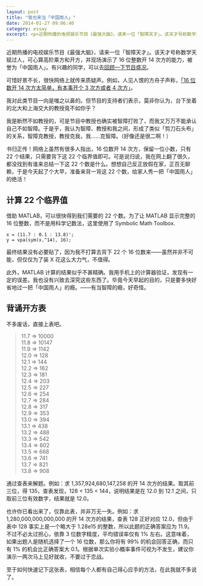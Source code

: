 ```yaml
---
layout: post
title: "我也来当「中国雨人」"
date: 2014-01-27 09:06:40
category: essay
excerpt: <p>近期热播的电视娱乐节目《最强大脑》，请来一位「智障天才」。该天才号称数学天赋过人，可心算高阶乘方和开方，并现场演示了 16 位整数开 14 次方的能力，被誉为「中国雨人」。有兴趣的同学，可以去回顾一下节目盛况。</p>
---
```


近期热播的电视娱乐节目《最强大脑》，请来一位「智障天才」。该天才号称数学天赋过人，可心算高阶乘方和开方，并现场演示了 16 位整数开 14 次方的能力，被誉为「中国雨人」。有兴趣的同学，可以去[回顾一下节目盛况][1]。

可惜好景不长，很快网络上就传来质疑声。例如，人见人恨的方舟子声称，[「16 位数开 14 次方太简单，有本事开个 3 次方或者 4 次方」][2]。

我对此类节目一向是嗤之以鼻的。但节目的支持者们表示，莫非你认为，台下坐着的北大和上海交大的教授竟不如你乎？

我是断然不如教授的，可是节目中教授也确实被智障打败了，而我又万万不能承认自己不如智障。于是乎，我认为智障、教授和我之间，形成了类似「剪刀石头布」的关系，智障克教授，教授克我，我……克智障。（好像还是很二啊！）

书归正传！网络上虽然有很多人指出，16 位数开 14 次方，保留一位小数，只有 22 个结果，只需要背下这 22 个临界值即可。可是说归说，我在网上翻了很久，都没找到有谁来总结一下这 22 个数是什么。想想自己反正放假在家，正百无聊赖，于是今天起了个大早，准备来背一背这 22 个数，给家人秀一把「中国雨人」的绝活！

计算 22 个临界值
--------------------

借助 MATLAB，可以很快得到我们需要的 22 个数。为了让 MATLAB 显示完整的 16 位整数，而不是用科学记数法，这里使用了 Symbolic Math Toolbox.

```
x = (11.7 : 0.1 : 13.8)';
y = vpa(sym(x.^14), 16);
```

最终结果没有必要贴了，因为我不打算去背下 22 个 16 位数来——虽然并非不可能，但仅仅为了装 X 花这么大力气，不值得。

此外，MATLAB 计算的结果似乎不甚精确。我用手机上的计算器验证，发现有一定的误差。我也没有兴致去深究这些东西了。毕竟今天早起的目的，只是要多快好省地过一把「中国雨人」的瘾。——有当智障的瘾，好奇怪。

背诵开方表
-----------

不多废话，直接上表吧。

> 11.7 => 10000  
> 11.8 => 10147  
> 11.9 => 1142  
> 12.0 => 128  
> 12.1 => 144  
> 12.2 => 162  
> 12.3 => 181  
> 12.4 => 203  
> 12.5 => 227  
> 12.6 => 254  
> 12.7 => 284  
> 12.8 => 317  
> 12.9 => 353  
> 13.0 => 394  
> 13.1 => 438  
> 13.2 => 488  
> 13.3 => 542  
> 13.4 => 602  
> 13.5 => 668  
> 13.6 => 741  
> 13.7 => 821  
> 13.8 => 908  

通过查表来解题。例如：求 1,357,924,680,147,258 的开 14 次方的结果。取其前三位，得 135，查表发现，128 < 135 < 144，说明结果是在 12.0 到 12.1 之间，只取前三位有效数字，结果就是 12.0。

也许你已看出来了，仅靠此表，并非万无一失。例如：求 1,280,000,000,000,000 的开 14 次方的结果，查表 128 正好对应 12.0，但由于表中 128 事实上是一个略大于 1.28e15 的整数，所以此题的正确答案应为 11.9。不过不必太过担心，依靠 3 位数字精度，平均错误率仅有 1% 左右。这意味着，如果出题人是随机选择了一个 16 位数，那么你将有 99% 的机会回答正确，而只有 1% 的机会比正确答案大 0.1。根据单次实验小概率事件可视为不发生，建议你演示一两次马上见好就收，不要过于恋战。

至于如何快速记下这张表，相信每个人都有自己得心应手的方法，在此我就不多说了。

[1]: http://v.youku.com/v_show/id_XNjYzMDYzNDky.html "“中国雨人”周玮 展现超强数学天赋 140117 最强大脑 - 优酷视频"

[2]: http://zybuluo.com/zealotrush/note/3095 "速算16位数开14次方 “中国雨人”真是数学天才？"
